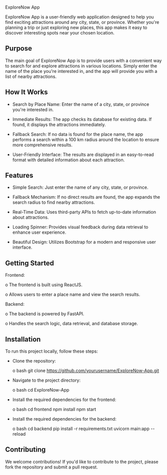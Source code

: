 ExploreNow App


ExploreNow App is a user-friendly web application designed to help you find exciting attractions around any city, state, or province. Whether you're planning a trip or just exploring new places, this app makes it easy to discover interesting spots near your chosen location.

Purpose
-------
The main goal of ExploreNow App is to provide users with a convenient way to search for and explore attractions in various locations. Simply enter the name of the place you're interested in, and the app will provide you with a list of nearby attractions.

How It Works
------------
- Search by Place Name: Enter the name of a city, state, or province you're interested in.

- Immediate Results: The app checks its database for existing data. If found, it displays the attractions immediately.

- Fallback Search: If no data is found for the place name, the app performs a search within a 100 km radius around the location to ensure more comprehensive results.

- User-Friendly Interface: The results are displayed in an easy-to-read format with detailed information about each attraction.

Features
--------
- Simple Search: Just enter the name of any city, state, or province.

- Fallback Mechanism: If no direct results are found, the app expands the search radius to find nearby attractions.

- Real-Time Data: Uses third-party APIs to fetch up-to-date information about attractions.

- Loading Spinner: Provides visual feedback during data retrieval to enhance user experience.

- Beautiful Design: Utilizes Bootstrap for a modern and responsive user interface.

Getting Started
---------------
Frontend:

  o The frontend is built using ReactJS.

  o Allows users to enter a place name and view the search results.

Backend:

  o The backend is powered by FastAPI.

  o Handles the search logic, data retrieval, and database storage.

Installation
------------
To run this project locally, follow these steps:

- Clone the repository:

  o bash
    git clone https://github.com/yourusername/ExploreNow-App.git

- Navigate to the project directory:

  o bash
    cd ExploreNow-App

- Install the required dependencies for the frontend:

  o bash
    cd frontend
    npm install
    npm start

- Install the required dependencies for the backend:

  o bash
    cd backend
    pip install -r requirements.txt
    uvicorn main:app --reload

Contributing
------------
We welcome contributions! If you'd like to contribute to the project, please fork the repository and submit a pull request.
